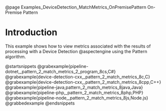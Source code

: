 @page Examples_DeviceDetection_MatchMetrics_OnPremisePattern On-Premise Pattern

# Introduction

This example shows how to view metrics associated with the results of processing with a Device Detection
@aspectengine using the Pattern algorithm.

@startsnippets
@grabexample{pipeline-dotnet,_pattern_2_match_metrics_2_program_8cs,C#}
@grabexample{device-detection-cxx,_pattern_2_match_metrics_8c,C}
@grabexample{device-detection-cxx,_pattern_2_match_metrics_8cpp,C++}
@grabexample{pipeline-java,pattern_2_match_metrics_8java,Java}
@grabexample{pipeline-php,_pattern_2_match_metrics_8php,PHP}
@grabexample{pipeline-node,_pattern_2_match_metrics_8js,Node.js}
@grabbedexample
@endsnippets
